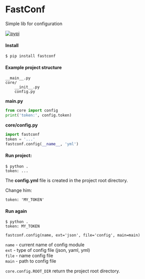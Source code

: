 # FastConf

Simple lib for configuration

[![pypi](https://img.shields.io/pypi/v/fastconf.svg)](https://pypi.org/project/fastconf/)

#### Install   
```
$ pip install fastconf
```


#### Example project structure

```
__main__.py
core/
    __init__.py
    config.py
```

**__main__.py**
```python
from core import config
print('token:', config.token)
```
**core/config.py**
```python
import fastconf
token = '...'
fastconf.config(__name__, 'yml')
```

#### Run project:
```
$ python .
token: ...
```

The **config.yml** file is created in the project root directory.

Change him:
```
token: 'MY_TOKEN'
```

#### Run again
```
$ python .
token: MY_TOKEN
```


`fastconf.config(name, ext='json', file='config', main=main)`

`name` - current name of config module   
`ext`  - type of config file (json, yaml, yml)    
`file` - name config file    
`main` - path to config file    


`core.config.ROOT_DIR` return the project root directory.